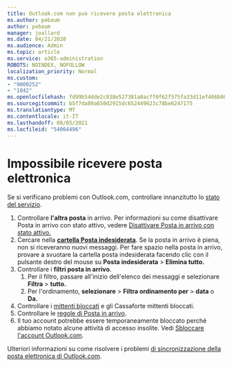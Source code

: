 ```yaml
---
title: Outlook.com non può ricevere posta elettronica
ms.author: pebaum
author: pebaum
manager: joallard
ms.date: 04/21/2020
ms.audience: Admin
ms.topic: article
ms.service: o365-administration
ROBOTS: NOINDEX, NOFOLLOW
localization_priority: Normal
ms.custom:
- "9000252"
- "1842"
ms.openlocfilehash: fd99b54dde2c838e527381a0acff0f62f575fa33d11ef406b005761399b969a5
ms.sourcegitcommit: b5f7da89a650d2915dc652449623c78be6247175
ms.translationtype: MT
ms.contentlocale: it-IT
ms.lasthandoff: 08/05/2021
ms.locfileid: "54064496"
---
```

# <a name="unable-to-receive-email"></a>Impossibile ricevere posta elettronica

Se si verificano problemi con Outlook.com, controllare innanzitutto lo [stato del servizio](https://go.microsoft.com/fwlink/p/?linkid=837482).

1. Controllare **l'altra posta** in arrivo. Per informazioni su come disattivare Posta in arrivo con stato attivo, vedere [Disattivare Posta in arrivo con stato attivo.](https://support.office.com/article/f714d94d-9e63-4217-9ccb-6cb2986aa1b2) 
2. Cercare nella [ **cartella Posta indesiderata**](https://outlook.live.com/mail/junkemail). Se la posta in arrivo è piena, non si riceveranno nuovi messaggi. Per fare spazio nella posta in arrivo, provare a svuotare la cartella posta indesiderata facendo clic con il pulsante destro del mouse su **Posta indesiderata**  >  **Elimina tutto.**
3. Controllare i **filtri posta in arrivo**. 
    1. Per il filtro, passare all'inizio dell'elenco dei messaggi e selezionare **Filtra**  >  **tutto.**
    2. Per l'ordinamento, **selezionare**  >  **Filtra ordinamento per**  >  **data** o **Da.**
4. Controllare i [mittenti bloccati](https://outlook.live.com/mail/options/mail/junkEmail) e gli Cassaforte mittenti bloccati.
5. Controllare le [regole di Posta in arrivo](https://outlook.live.com/mail/options/mail/rules).
6. Il tuo account potrebbe essere temporaneamente bloccato perché abbiamo notato alcune attività di accesso insolite. Vedi [Sbloccare l'account Outlook.com](https://support.office.com/article/f4ad2701-d166-4d8b-8a6a-9af2a1f8a4c4).

Ulteriori informazioni su come risolvere i problemi [di sincronizzazione della posta elettronica di Outlook.com](https://support.office.com/article/d39e3341-8d79-4bf1-b3c7-ded602233642).